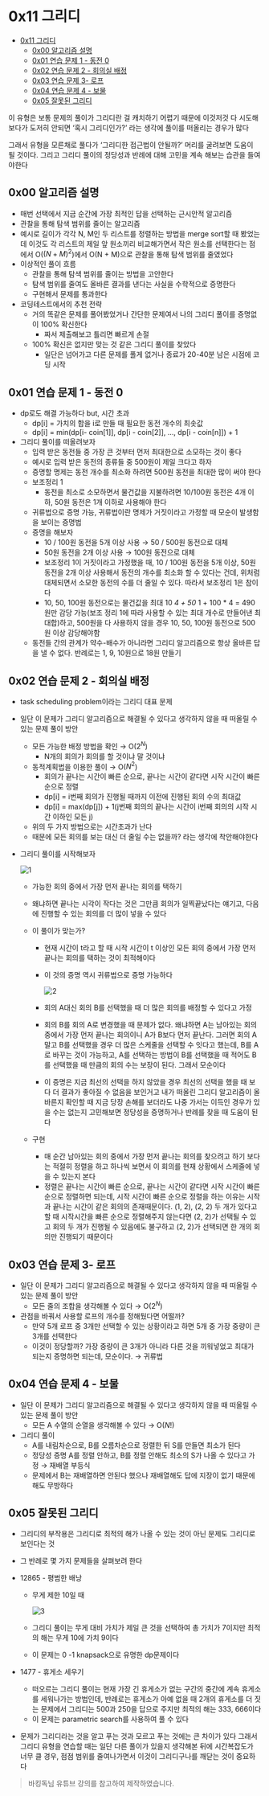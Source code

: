 # 0x11 그리디

<!--ts-->

- [0x11 그리디](#0x11-그리디)
  - [0x00 알고리즘 설명](#0x00-알고리즘-설명)
  - [0x01 연습 문제 1 - 동전 0](#0x01-연습-문제-1---동전-0)
  - [0x02 연습 문제 2 - 회의실 배정](#0x02-연습-문제-2---회의실-배정)
  - [0x03 연습 문제 3- 로프](#0x03-연습-문제-3--로프)
  - [0x04 연습 문제 4 - 보물](#0x04-연습-문제-4---보물)
  - [0x05 잘못된 그리디](#0x05-잘못된-그리디)

<!-- Created by https://github.com/ekalinin/github-markdown-toc -->
<!-- Added by: sungminyou, at: 2022년 7월  1일 금요일 16시 41분 25초 KST -->

<!--te-->

이 유형은 보통 문제의 풀이가 그리디란 걸 캐치하기 어렵기 때문에 이것저것 다 시도해보다가 도저히 안되면 ‘혹시 그리디인가?’ 라는 생각에 풀이를 떠올리는 경우가 많다

그래서 유형을 모른채로 풀다가 ‘그리디한 접근법이 안될까?’ 머리를 굴려보면 도움이 될 것이다. 그리고 그리디 풀이의 정당성과 반례에 대해 고민을 계속 해보는 습관을 들여야한다

## 0x00 알고리즘 설명

- 매번 선택에서 지금 순간에 가장 최적인 답을 선택하는 근시안적 알고리즘
- 관찰을 통해 탐색 범위를 줄이는 알고리즘
- 예시로 길이가 각각 N, M인 두 리스트를 정렬하는 방법을 merge sort할 때 봤었는데 이것도 각 리스트의 제일 앞 원소끼리 비교해가면서 작은 원소를 선택한다는 점에서 O($(N + M)^2$)에서 O(N + M)으로 관찰을 통해 탐색 범위를 줄였었다
- 이상적인 풀이 흐름
  - 관찰을 통해 탐색 범위를 줄이는 방법을 고안한다
  - 탐색 범위를 줄여도 올바른 결과를 낸다는 사실을 수학적으로 증명한다
  - 구현해서 문제를 통과한다
- 코딩테스트에서의 추천 전략
  - 거의 똑같은 문제를 풀어봤었거나 간단한 문제여서 나의 그리디 풀이를 증명없이 100% 확신한다
    - 짜서 제출해보고 틀리면 빠르게 손절
  - 100% 확신은 없지만 맞는 것 같은 그리디 풀이를 찾았다
    - 일단은 넘어가고 다른 문제를 풀게 없거나 종료가 20-40분 남은 시점에 코딩 시작

## 0x01 연습 문제 1 - 동전 0

- dp로도 해결 가능하다 but, 시간 초과
  - dp[i] = 가치의 합을 i로 만들 때 필요한 동전 개수의 최솟값
  - dp[i] = min(dp[i- coin[1]], dp[i - coin[2]], …, dp[i - coin[n]]) + 1
- 그리디 풀이를 떠올려보자
  - 입력 받은 동전들 중 가장 큰 것부터 먼저 최대한으로 소모하는 것이 좋다
  - 예시로 입력 받은 동전의 종류들 중 500원이 제일 크다고 하자
  - 증명할 명제는 동전 개수를 최소화 하려면 500원 동전을 최대한 많이 써야 한다
  - 보조정리 1
    - 동전을 최소로 소모하면서 물건값을 지불하려면 10/100원 동전은 4개 이하, 50원 동전은 1개 이하로 사용해야 한다
  - 귀류법으로 증명 가능, 귀류법이란 명제가 거짓이라고 가정할 때 모순이 발생함을 보이는 증명법
  - 증명을 해보자
    - 10 / 100원 동전을 5개 이상 사용 → 50 / 500원 동전으로 대체
    - 50원 동전을 2개 이상 사용 → 100원 동전으로 대체
    - 보조정리 1이 거짓이라고 가정했을 때, 10 / 100원 동전을 5개 이상, 50원 동전을 2개 이상 사용해서 동전의 개수를 최소화 할 수 있다는 건데, 위처럼 대체되면서 소모한 동전의 수를 더 줄일 수 있다. 따라서 보조정리 1은 참이다
    - 10, 50, 100원 동전으로는 물건값을 최대 10 _4 + 50_ 1 + 100 \* 4 = 490원만 감당 가능(보조 정리 1에 따라 사용할 수 있는 최대 개수로 만들어낸 최대합)하고, 500원을 다 사용하지 않을 경우 10, 50, 100원 동전으로 500원 이상 감당해야함
  - 동전들 간의 관계가 약수-배수가 아니라면 그리디 알고리즘으로 항상 올바른 답을 낼 수 없다. 반례로는 1, 9, 10원으로 18원 만들기

## 0x02 연습 문제 2 - 회의실 배정

- task scheduling problem이라는 그리디 대표 문제
- 일단 이 문제가 그리디 알고리즘으로 해결될 수 있다고 생각하지 않을 때 떠올릴 수 있는 문제 풀이 방안
  - 모든 가능한 배정 방법을 확인 → O($2^N$)
    - N개의 회의가 회의를 할 것이냐 말 것이냐
  - 동적계획법을 이용한 풀이 → O($N^2$)
    - 회의가 끝나는 시간이 빠른 순으로, 끝나는 시간이 같다면 시작 시간이 빠른 순으로 정렬
    - dp[i] = i번째 회의가 진행될 때까지 이전에 진행된 회의 수의 최대값
    - dp[i] = max(dp[j]) + 1(j번째 회의의 끝나는 시간이 i번째 회의의 시작 시간 이하인 모든 j)
  - 위의 두 가지 방법으로는 시간초과가 난다
  - 때문에 모든 회의를 보는 대신 더 줄일 수는 없을까? 라는 생각에 착안해야한다
- 그리디 풀이를 시작해보자

  ![1](https://user-images.githubusercontent.com/48282185/176848566-5c394b29-0f11-4d5b-ab65-80bc2600d789.png)

  - 가능한 회의 중에서 가장 먼저 끝나는 회의를 택하기
  - 왜냐하면 끝나는 시각이 작다는 것은 그만큼 회의가 일찍끝났다는 얘기고, 다음에 진행할 수 있는 회의를 더 많이 넣을 수 있다
  - 이 풀이가 맞는가?

    - 현재 시간이 t라고 할 때 시작 시간이 t 이상인 모든 회의 중에서 가장 먼저 끝나는 회의를 택하는 것이 최적해이다
    - 이 것의 증명 역시 귀류법으로 증명 가능하다

      ![2](https://user-images.githubusercontent.com/48282185/176848561-5c903b1e-8b9d-4d4f-be3d-97bff0ce67ad.png)

    - 회의 A대신 회의 B를 선택했을 때 더 많은 회의를 배정할 수 있다고 가정
    - 회의 B를 회의 A로 변경했을 때 문제가 없다. 왜냐하면 A는 남아있는 회의 중에서 가장 먼저 끝나는 회의이니 A가 B보다 먼저 끝난다. 그러면 회의 A말고 B를 선택했을 경우 더 많은 스케줄을 선택할 수 잇다고 했는데, B를 A로 바꾸는 것이 가능하고, A를 선택하는 방법이 B를 선택했을 때 적어도 B를 선택했을 때 만큼의 회의 수는 보장이 된다. 그래서 모순이다
    - 이 증명은 지금 최선의 선택을 하지 않았을 경우 최선의 선택을 했을 때 보다 더 결과가 좋아질 수 없음을 보인거고 내가 떠올린 그리디 알고리즘이 올바른지 확인할 때 지금 당장 손해를 보더라도 나중 가서는 이득인 경우가 있을 수는 없는지 고민해보면 정당성을 증명하거나 반례를 찾을 때 도움이 된다

  - 구현
    - 매 순간 남아있는 회의 중에서 가장 먼저 끝나는 회의를 찾으려고 하기 보다는 적절히 정렬을 하고 하나씩 보면서 이 회의를 현재 상황에서 스케줄에 넣을 수 있는지 본다
    - 정렬은 끝나는 시간이 빠른 순으로, 끝나는 시간이 같다면 시작 시간이 빠른 순으로 정렬하면 되는데, 시작 시간이 빠른 순으로 정렬을 하는 이유는 시작과 끝나는 시간이 같은 회의의 존재때문이다. (1, 2), (2, 2) 두 개가 있다고 할 때 시작시간을 빠른 순으로 정렬해주지 않는다면 (2, 2)가 선택될 수 있고 회의 두 개가 진행될 수 있음에도 불구하고 (2, 2)가 선택되면 한 개의 회의만 진행되기 때문이다

## 0x03 연습 문제 3- 로프

- 일단 이 문제가 그리디 알고리즘으로 해결될 수 있다고 생각하지 않을 때 떠올릴 수 있는 문제 풀이 방안
  - 모든 줄의 조합을 생각해볼 수 있다 → O($2^N$)
- 관점을 바꿔서 사용할 로프의 개수를 정해뒀다면 어떨까?
  - 만약 5개 로프 중 3개만 선택할 수 있는 상황이라고 하면 5개 중 가장 중량이 큰 3개를 선택한다
  - 이것이 정당할까? 가장 중량이 큰 3개가 아니라 다른 것을 끼워넣었고 최대가 되는지 증명하면 되는데, 모순이다. → 귀류법

## 0x04 연습 문제 4 - 보물

- 일단 이 문제가 그리디 알고리즘으로 해결될 수 있다고 생각하지 않을 때 떠올릴 수 있는 문제 풀이 방안
  - 모든 A 수열의 순열을 생각해볼 수 있다 → O($N!$)
- 그리디 풀이
  - A를 내림차순으로, B를 오름차순으로 정렬한 뒤 S를 만들면 최소가 된다
  - 정당성 증명 A를 정렬 안하고, B를 정렬 안해도 최소의 S가 나올 수 있다고 가정 → 재배열 부등식
  - 문제에서 B는 재배열하면 안된다 했으나 재배열해도 답에 지장이 없기 때문에 해도 무방하다

## 0x05 잘못된 그리디

- 그리디의 부작용은 그리디로 최적의 해가 나올 수 있는 것이 아닌 문제도 그리디로 보인다는 것
- 그 반례로 몇 가지 문제들을 살펴보려 한다
- 12865 - 평범한 배낭

  - 무게 제한 10일 때

    ![3](https://user-images.githubusercontent.com/48282185/176848546-f475d848-d802-427f-8dff-a5583f5fb718.png)

  - 그리디 풀이는 무게 대비 가치가 제일 큰 것을 선택하여 총 가치가 7이지만 최적의 해는 무게 10에 가치 9이다
  - 이 문제는 0 -1 knapsack으로 유명한 dp문제이다

- 1477 - 휴게소 세우기
  - 떠오르는 그리디 풀이는 현재 가장 긴 휴게소가 없는 구간의 중간에 계속 휴게소를 세워나가는 방법인데, 반례로는 휴게소가 아예 없을 때 2개의 휴게소를 더 짓는 문제에서 그리디는 500과 250을 답으로 주지만 최적의 해는 333, 666이다
  - 이 문제는 parametric search를 사용하여 풀 수 있다
- 문제가 그리디라는 것을 알고 푸는 것과 모르고 푸는 것에는 큰 차이가 있다 그래서 그리디 유형을 연습할 때는 일단 다른 풀이가 있을지 생각해본 뒤에 시간복잡도가 너무 클 경우, 점점 범위를 줄여나가면서 이것이 그리디구나를 깨닫는 것이 중요하다

> 바킹독님 유튜브 강의를 참고하여 제작하였습니다.
